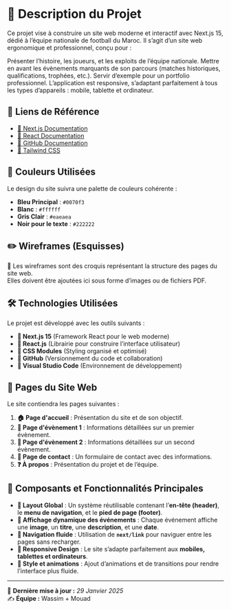 # 📌 Description du Projet

Ce projet vise à construire un site web moderne et interactif avec Next.js 15, dédié à l’équipe nationale de football du Maroc.
Il s’agit d’un site web ergonomique et professionnel, conçu pour :

Présenter l’histoire, les joueurs, et les exploits de l’équipe nationale.
Mettre en avant les évènements marquants de son parcours (matches historiques, qualifications, trophées, etc.).
Servir d’exemple pour un portfolio professionnel.
L’application est responsive, s’adaptant parfaitement à tous les types d’appareils : mobile, tablette et ordinateur.

## 🔗 Liens de Référence

- [📖 Next.js Documentation](https://nextjs.org/docs)
- [📖 React Documentation](https://reactjs.org/docs)
- [📖 GitHub Documentation](https://docs.github.com)
- [📖 Tailwind CSS](https://tailwindcss.com/docs/installation)

## 🎨 Couleurs Utilisées

Le design du site suivra une palette de couleurs cohérente :

- **Bleu Principal** : `#0070f3`
- **Blanc** : `#ffffff`
- **Gris Clair** : `#eaeaea`
- **Noir pour le texte** : `#222222`

## ✏️ Wireframes (Esquisses)

📌 Les wireframes sont des croquis représentant la structure des pages du site web.  
Elles doivent être ajoutées ici sous forme d’images ou de fichiers PDF.

## 🛠️ Technologies Utilisées

Le projet est développé avec les outils suivants :

- **📌 Next.js 15** (Framework React pour le web moderne)
- **📌 React.js** (Librairie pour construire l’interface utilisateur)
- **📌 CSS Modules** (Styling organisé et optimisé)
- **📌 GitHub** (Versionnement du code et collaboration)
- **📌 Visual Studio Code** (Environnement de développement)

## 📄 Pages du Site Web

Le site contiendra les pages suivantes :

1. **🏠 Page d'accueil** : Présentation du site et de son objectif.
2. **📅 Page d'évènement 1** : Informations détaillées sur un premier évènement.
3. **📅 Page d'évènement 2** : Informations détaillées sur un second évènement.
4. **📩 Page de contact** : Un formulaire de contact avec des informations.
5. **❓ À propos** : Présentation du projet et de l’équipe.

## 📌 Composants et Fonctionnalités Principales

- **🔄 Layout Global** : Un système réutilisable contenant l’**en-tête (header)**, le **menu de navigation**, et le **pied de page (footer)**.
- **📅 Affichage dynamique des événements** : Chaque événement affiche une **image**, un **titre**, une **description**, et une **date**.
- **🔗 Navigation fluide** : Utilisation de **`next/link`** pour naviguer entre les pages sans recharger.
- **📱 Responsive Design** : Le site s’adapte parfaitement aux **mobiles, tablettes et ordinateurs**.
- **🎨 Style et animations** : Ajout d’animations et de transitions pour rendre l’interface plus fluide.

---

📌 **Dernière mise à jour :** _29 Janvier 2025_  
✍️ **Équipe :** Wassim + Mouad
